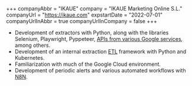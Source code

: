 +++
companyAbbr = "IKAUE"
company = "IKAUE Marketing Online S.L."
companyUrl = "https://ikaue.com"
expstartDate = "2022-07-01"
companyUrlInAbbr = true
companyUrlInCompany = false
+++

* Development of extractors with Python, along with the libraries Selenium, Playwright, Pyppeteer, [APIs from various Google services](https://cloud.google.com/apis), among others.
* Development of an internal extraction [ETL](https://wikipedia.org/wiki/Extract,_transform,_load) framework with Python and Kubernetes.
* Familiarization with much of the Google Cloud environment.
* Development of periodic alerts and various automated workflows with [N8N](https://n8n.io).